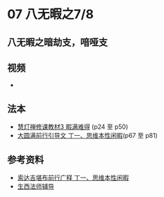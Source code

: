 # 07 八无暇之7/8

## 八无暇之暗劫支，喑哑支

## 视频

- 

## 法本

- [慧灯禅修课教材3 暇满难得](/books/b3/3-02) (p24 至 p50)
- [大圆满前行引导文 丁一、思维本性闲暇](/books/dymqx#2111-%E4%B8%81%E4%B8%80%E6%80%9D%E7%BB%B4%E6%9C%AC%E6%80%A7%E9%97%B2%E6%9A%87)(p67 至 p81)

## 参考资料

- [索达吉堪布前行广释 丁一、思维本性闲暇](/refs/qxgs/qxgs-03xm)
- [生西法师辅导](/refs/qxgs/fudao/qxgsfd-03xm)
